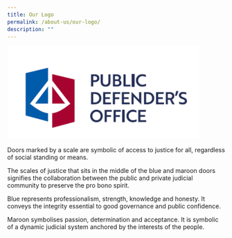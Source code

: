 ```yaml
---
title: Our Logo
permalink: /about-us/our-logo/
description: ""
---
```

![](/images/Picture1.png)



Doors marked by a scale are symbolic of access to justice for all, regardless of social standing or means.

The scales of justice that sits in the middle of the blue and maroon doors signifies the collaboration between the public and private judicial community to preserve the pro bono spirit.

Blue represents professionalism, strength, knowledge and honesty. It conveys the integrity essential to good governance and public confidence.

Maroon symbolises passion, determination and acceptance. It is symbolic of a dynamic judicial system anchored by the interests of the people.